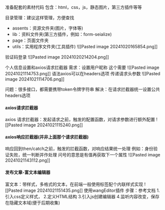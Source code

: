 准备配套的素材代码
包含：html，css，js，静态图片，第三方插件等等


目录管理：建议这样管理，方便查找
- assents：资源文件夹(图片，字体等)
- lib：资料文件夹(第三方插件，例如：form-seialize)
- page：页面文件夹
- utils：实用程序文件夹(工具插件)
![[Pasted image 20241020165854.png]]

验证码登录
![[Pasted image 20241020214204.png]]

个人信息设置和axios请求拦截器
需求：设置用户昵称
这个需要
![[Pasted image 20241021114753.png]]
语法axios可以在headers选项 传递请求头参数
![[Pasted image 20241021114706.png]]

问题：很多接口，都需要携带token令牌字符串
解决：在请求拦截器统一设置公共headers选项

#### axios请求拦截器
axios 请求拦截器：发起请求之前，触发的配置函数，对请求参数进行额外配置
![[Pasted image 20241021115240.png]]


#### axios响应拦截器(并非上面那个请求拦截器)
响应回到then/catch之前，触发的拦截函数，对响应结果统一处理
例如：身份验证失败，统一判断并作处理
问号的意思是有值再获取下一个属性
![[Pasted image 20241021143112.png]]


#### 发布文章-富文本编辑器
富文本：带样式，多格式的文本，在前端一般使用标签配个内联样式实现
![[Pasted image 20241021151435.png]]
使用wangEditor插件
步骤：参考文档
1.引入css定义样式，
2.定义HTML结构
3.引入js创建编辑器
4.监听内容改变，保存在隐藏文本域(便于后期收集)